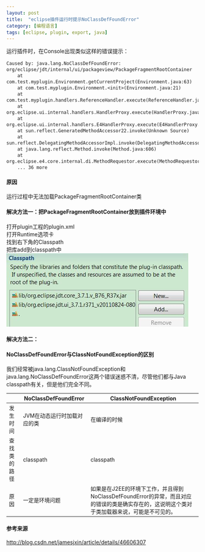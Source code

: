 ```yaml
---
layout: post
title:  "eclipse插件运行时提示NoClassDefFoundError"
category: [编程语言]
tags: [eclipse, plugin, export, java]
---
```


运行插件时，在Console出现类似这样的错误提示：  

```
Caused by: java.lang.NoClassDefFoundError: org/eclipse/jdt/internal/ui/packageview/PackageFragmentRootContainer
	at com.test.myplugin.Environment.getCurrentProject(Environment.java:63)
	at com.test.myplugin.Environment.<init>(Environment.java:21)
	at com.test.myplugin.handlers.ReferenceHandler.execute(ReferenceHandler.java:31)
	at org.eclipse.ui.internal.handlers.HandlerProxy.execute(HandlerProxy.java:290)
	at org.eclipse.ui.internal.handlers.E4HandlerProxy.execute(E4HandlerProxy.java:90)
	at sun.reflect.GeneratedMethodAccessor22.invoke(Unknown Source)
	at sun.reflect.DelegatingMethodAccessorImpl.invoke(DelegatingMethodAccessorImpl.java:43)
	at java.lang.reflect.Method.invoke(Method.java:606)
	at org.eclipse.e4.core.internal.di.MethodRequestor.execute(MethodRequestor.java:56)
	... 36 more
```

<!-- more -->

#### 原因

运行过程中无法加载PackageFragmentRootContainer类  

#### 解决方法一：把PackageFragmentRootContainer放到插件环境中  
打开plugin工程的plugin.xml  
打开Runtime选项卡   
找到右下角的Classpath  
把库add到classpath中  
![](/image/eclipse-plugin-with-thirdparty-jar-0.jpg)  

#### 解决方法二：  


#### NoClassDefFoundError与ClassNotFoundException的区别

我们经常被java.lang.ClassNotFoundException和java.lang.NoClassDefFoundError这两个错误迷惑不清，尽管他们都与Java classpath有关，但是他们完全不同。  

||NoClassDefFoundError|ClassNotFoundException|
|---|---|---|
|发生时间|JVM在动态运行时加载对应的类|在编译的时候|
|查找类的路径|classpath|classpath|
|原因|一定是环境问题|如果是在J2EE的环境下工作，并且得到NoClassDefFoundError的异常，而且对应的错误的类是确实存在的，这说明这个类对于类加载器来说，可能是不可见的。|

#### 参考来源

http://blog.csdn.net/jamesjxin/article/details/46606307